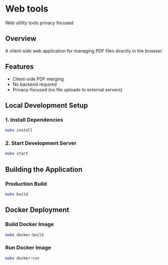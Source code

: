 # Web tools

Web utility tools privacy focused

## Overview

A client-side web application for managing PDF files directly in the browser.

## Features

- Client-side PDF merging
- No backend required
- Privacy-focused (no file uploads to external servers)

## Local Development Setup

### 1. Install Dependencies

```bash
make install
```

### 2. Start Development Server

```bash
make start
```

## Building the Application

### Production Build

```bash
make build
```

## Docker Deployment

### Build Docker Image

```bash
make docker-build
```

### Run Docker Image

```bash
make docker-run
```
